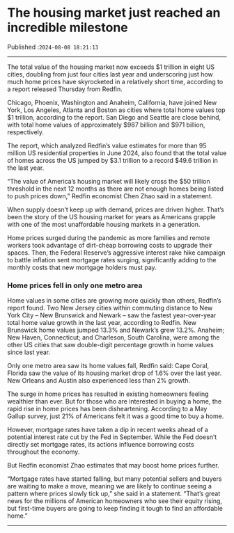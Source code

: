 # The housing market just reached an incredible milestone

Published :`2024-08-08 18:21:13`

---

The total value of the housing market now exceeds $1 trillion in eight US cities, doubling from just four cities last year and underscoring just how much home prices have skyrocketed in a relatively short time, according to a report released Thursday from Redfin.

Chicago, Phoenix, Washington and Anaheim, California, have joined New York, Los Angeles, Atlanta and Boston as cities where total home values top $1 trillion, according to the report. San Diego and Seattle are close behind, with total home values of approximately $987 billion and $971 billion, respectively.

The report, which analyzed Redfin’s value estimates for more than 95 million US residential properties in June 2024, also found that the total value of homes across the US jumped by $3.1 trillion to a record $49.6 trillion in the last year.

“The value of America’s housing market will likely cross the $50 trillion threshold in the next 12 months as there are not enough homes being listed to push prices down,” Redfin economist Chen Zhao said in a statement.

When supply doesn’t keep up with demand, prices are driven higher. That’s been the story of the US housing market for years as Americans grapple with one of the most unaffordable housing markets in a generation.

Home prices surged during the pandemic as more families and remote workers took advantage of dirt-cheap borrowing costs to upgrade their spaces. Then, the Federal Reserve’s aggressive interest rake hike campaign to battle inflation sent mortgage rates surging, significantly adding to the monthly costs that new mortgage holders must pay.

### Home prices fell in only one metro area

Home values in some cities are growing more quickly than others, Redfin’s report found. Two New Jersey cities within commuting distance to New York City – New Brunswick and Newark – saw the fastest year-over-year total home value growth in the last year, according to Redfin. New Brunswick home values jumped 13.3% and Newark’s grew 13.2%. Anaheim; New Haven, Connecticut; and Charleson, South Carolina, were among the other US cities that saw double-digit percentage growth in home values since last year.

Only one metro area saw its home values fall, Redfin said: Cape Coral, Florida saw the value of its housing market drop of 1.6% over the last year. New Orleans and Austin also experienced less than 2% growth.

The surge in home prices has resulted in existing homeowners feeling wealthier than ever. But for those who are interested in buying a home, the rapid rise in home prices has been disheartening. According to a May Gallup survey, just 21% of Americans felt it was a good time to buy a home.

However, mortgage rates have taken a dip in recent weeks ahead of a potential interest rate cut by the Fed in September. While the Fed doesn’t directly set mortgage rates, its actions influence borrowing costs throughout the economy.

But Redfin economist Zhao estimates that may boost home prices further.

“Mortgage rates have started falling, but many potential sellers and buyers are waiting to make a move, meaning we are likely to continue seeing a pattern where prices slowly tick up,” she said in a statement. “That’s great news for the millions of American homeowners who see their equity rising, but first-time buyers are going to keep finding it tough to find an affordable home.”

---

